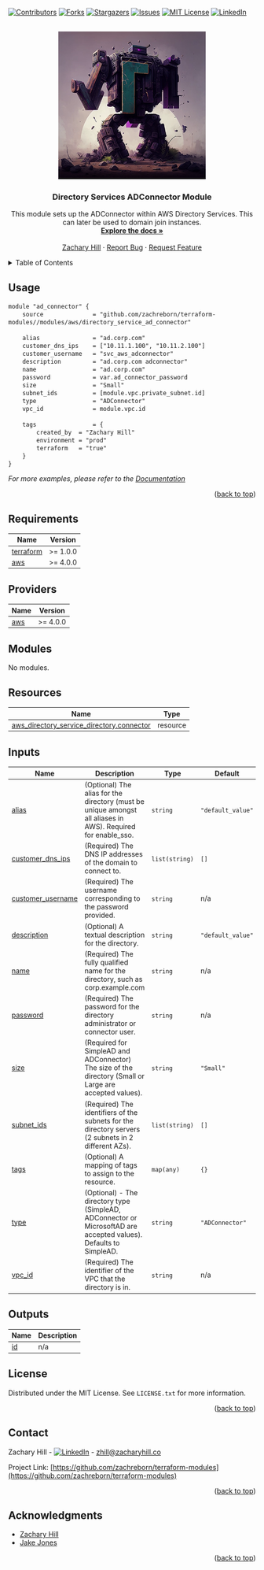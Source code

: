 <!-- Blank module readme template: Do a search and replace with your text editor for the following: `module_name`, `module_description` -->
<!-- Improved compatibility of back to top link: See: https://github.com/othneildrew/Best-README-Template/pull/73 -->
<a name="readme-top"></a>


<!-- PROJECT SHIELDS -->
<!--
*** I'm using markdown "reference style" links for readability.
*** Reference links are enclosed in brackets [ ] instead of parentheses ( ).
*** See the bottom of this document for the declaration of the reference variables
*** for contributors-url, forks-url, etc. This is an optional, concise syntax you may use.
*** https://www.markdownguide.org/basic-syntax/#reference-style-links
-->
[![Contributors][contributors-shield]][contributors-url]
[![Forks][forks-shield]][forks-url]
[![Stargazers][stars-shield]][stars-url]
[![Issues][issues-shield]][issues-url]
[![MIT License][license-shield]][license-url]
[![LinkedIn][linkedin-shield]][linkedin-url]


<!-- PROJECT LOGO -->
<br />
<div align="center">
  <a href="https://github.com/zachreborn/terraform-modules">
    <img src="/images/terraform_modules_logo.webp" alt="Logo" width="300" height="300">
  </a>

<h3 align="center">Directory Services ADConnector Module
</h3>
  <p align="center">
    This module sets up the ADConnector within AWS Directory Services. This can later be used to domain join instances.
    <br />
    <a href="https://github.com/zachreborn/terraform-modules"><strong>Explore the docs »</strong></a>
    <br />
    <br />
    <a href="https://zacharyhill.co">Zachary Hill</a>
    ·
    <a href="https://github.com/zachreborn/terraform-modules/issues">Report Bug</a>
    ·
    <a href="https://github.com/zachreborn/terraform-modules/issues">Request Feature</a>
  </p>
</div>


<!-- TABLE OF CONTENTS -->
<details>
  <summary>Table of Contents</summary>
  <ol>
    <li><a href="#usage">Usage</a></li>
    <li><a href="#requirements">Requirements</a></li>
    <li><a href="#providers">Providers</a></li>
    <li><a href="#modules">Modules</a></li>
    <li><a href="#Resources">Resources</a></li>
    <li><a href="#inputs">Inputs</a></li>
    <li><a href="#outputs">Outputs</a></li>
    <li><a href="#license">License</a></li>
    <li><a href="#contact">Contact</a></li>
    <li><a href="#acknowledgments">Acknowledgments</a></li>
  </ol>
</details>


<!-- USAGE EXAMPLES -->
## Usage

```
module "ad_connector" {
    source              = "github.com/zachreborn/terraform-modules//modules/aws/directory_service_ad_connector"

    alias               = "ad.corp.com"
    customer_dns_ips    = ["10.11.1.100", "10.11.2.100"]
    customer_username   = "svc_aws_adconnector"
    description         = "ad.corp.com adconnector"
    name                = "ad.corp.com"
    password            = var.ad_connector_password
    size                = "Small"
    subnet_ids          = [module.vpc.private_subnet.id]
    type                = "ADConnector"
    vpc_id              = module.vpc.id

    tags                = {
        created_by  = "Zachary Hill"
        environment = "prod"
        terraform   = "true"
    }
}
```

_For more examples, please refer to the [Documentation](https://github.com/zachreborn/terraform-modules)_

<p align="right">(<a href="#readme-top">back to top</a>)</p>

<!-- terraform-docs output will be input automatically below-->
<!-- terraform-docs markdown table --output-file README.md --output-mode inject .-->
<!-- BEGIN_TF_DOCS -->
## Requirements

| Name | Version |
|------|---------|
| <a name="requirement_terraform"></a> [terraform](#requirement\_terraform) | >= 1.0.0 |
| <a name="requirement_aws"></a> [aws](#requirement\_aws) | >= 4.0.0 |

## Providers

| Name | Version |
|------|---------|
| <a name="provider_aws"></a> [aws](#provider\_aws) | >= 4.0.0 |

## Modules

No modules.

## Resources

| Name | Type |
|------|------|
| [aws_directory_service_directory.connector](https://registry.terraform.io/providers/hashicorp/aws/latest/docs/resources/directory_service_directory) | resource |

## Inputs

| Name | Description | Type | Default | Required |
|------|-------------|------|---------|:--------:|
| <a name="input_alias"></a> [alias](#input\_alias) | (Optional) The alias for the directory (must be unique amongst all aliases in AWS). Required for enable\_sso. | `string` | `"default_value"` | no |
| <a name="input_customer_dns_ips"></a> [customer\_dns\_ips](#input\_customer\_dns\_ips) | (Required) The DNS IP addresses of the domain to connect to. | `list(string)` | `[]` | no |
| <a name="input_customer_username"></a> [customer\_username](#input\_customer\_username) | (Required) The username corresponding to the password provided. | `string` | n/a | yes |
| <a name="input_description"></a> [description](#input\_description) | (Optional) A textual description for the directory. | `string` | `"default_value"` | no |
| <a name="input_name"></a> [name](#input\_name) | (Required) The fully qualified name for the directory, such as corp.example.com | `string` | n/a | yes |
| <a name="input_password"></a> [password](#input\_password) | (Required) The password for the directory administrator or connector user. | `string` | n/a | yes |
| <a name="input_size"></a> [size](#input\_size) | (Required for SimpleAD and ADConnector) The size of the directory (Small or Large are accepted values). | `string` | `"Small"` | no |
| <a name="input_subnet_ids"></a> [subnet\_ids](#input\_subnet\_ids) | (Required) The identifiers of the subnets for the directory servers (2 subnets in 2 different AZs). | `list(string)` | `[]` | no |
| <a name="input_tags"></a> [tags](#input\_tags) | (Optional) A mapping of tags to assign to the resource. | `map(any)` | `{}` | no |
| <a name="input_type"></a> [type](#input\_type) | (Optional) - The directory type (SimpleAD, ADConnector or MicrosoftAD are accepted values). Defaults to SimpleAD. | `string` | `"ADConnector"` | no |
| <a name="input_vpc_id"></a> [vpc\_id](#input\_vpc\_id) | (Required) The identifier of the VPC that the directory is in. | `string` | n/a | yes |

## Outputs

| Name | Description |
|------|-------------|
| <a name="output_id"></a> [id](#output\_id) | n/a |
<!-- END_TF_DOCS -->

<!-- LICENSE -->
## License

Distributed under the MIT License. See `LICENSE.txt` for more information.

<p align="right">(<a href="#readme-top">back to top</a>)</p>



<!-- CONTACT -->
## Contact

Zachary Hill - [![LinkedIn][linkedin-shield]][linkedin-url] - zhill@zacharyhill.co

Project Link: [https://github.com/zachreborn/terraform-modules](https://github.com/zachreborn/terraform-modules)

<p align="right">(<a href="#readme-top">back to top</a>)</p>



<!-- ACKNOWLEDGMENTS -->
## Acknowledgments

* [Zachary Hill](https://zacharyhill.co)
* [Jake Jones](https://github.com/jakeasarus)

<p align="right">(<a href="#readme-top">back to top</a>)</p>


<!-- MARKDOWN LINKS & IMAGES -->
<!-- https://www.markdownguide.org/basic-syntax/#reference-style-links -->
[contributors-shield]: https://img.shields.io/github/contributors/zachreborn/terraform-modules.svg?style=for-the-badge
[contributors-url]: https://github.com/zachreborn/terraform-modules/graphs/contributors
[forks-shield]: https://img.shields.io/github/forks/zachreborn/terraform-modules.svg?style=for-the-badge
[forks-url]: https://github.com/zachreborn/terraform-modules/network/members
[stars-shield]: https://img.shields.io/github/stars/zachreborn/terraform-modules.svg?style=for-the-badge
[stars-url]: https://github.com/zachreborn/terraform-modules/stargazers
[issues-shield]: https://img.shields.io/github/issues/zachreborn/terraform-modules.svg?style=for-the-badge
[issues-url]: https://github.com/zachreborn/terraform-modules/issues
[license-shield]: https://img.shields.io/github/license/zachreborn/terraform-modules.svg?style=for-the-badge
[license-url]: https://github.com/zachreborn/terraform-modules/blob/master/LICENSE.txt
[linkedin-shield]: https://img.shields.io/badge/-LinkedIn-black.svg?style=for-the-badge&logo=linkedin&colorB=555
[linkedin-url]: https://www.linkedin.com/in/zachary-hill-5524257a/
[product-screenshot]: /images/screenshot.webp
[Terraform.io]: https://img.shields.io/badge/Terraform-7B42BC?style=for-the-badge&logo=terraform
[Terraform-url]: https://terraform.io